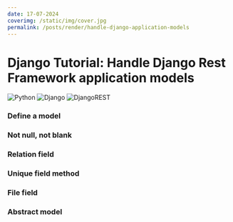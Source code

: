 ```yaml
---
date: 17-07-2024
coverimg: /static/img/cover.jpg
permalink: /posts/render/handle-django-application-models
---
```


# Django Tutorial: Handle Django Rest Framework application models

![Python](https://img.shields.io/badge/python-3670A0?style=for-the-badge&logo=python&logoColor=ffdd54)
![Django](https://img.shields.io/badge/django-%23092E20.svg?style=for-the-badge&logo=django&logoColor=white)
![DjangoREST](https://img.shields.io/badge/DJANGO-REST-ff1709?style=for-the-badge&logo=django&logoColor=white&color=ff1709&labelColor=gray)

### Define a model
### Not null, not blank
### Relation field
### Unique field method
### File field
### Abstract model
